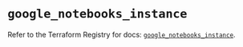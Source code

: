 # `google_notebooks_instance`

Refer to the Terraform Registry for docs: [`google_notebooks_instance`](https://registry.terraform.io/providers/hashicorp/google-beta/5.39.0/docs/resources/google_notebooks_instance).
